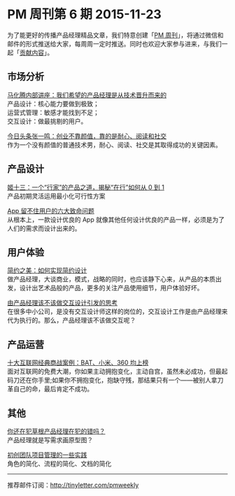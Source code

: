 # PM 周刊第 6 期 2015-11-23

为了能更好的传播产品经理精品文章，我们特意创建「[PM 周刊](http://pmweekly.com/)」，将通过微信和邮件的形式推送给大家，每周周一定时推送。同时也欢迎大家参与进来，与我们一起「[贡献内容](https://github.com/vincent4j/pmweekly.com/issues/new)」。    

## 市场分析 

[马化腾内部讲座：我们希望的产品经理是从技术晋升而来的](http://mp.weixin.qq.com/s?__biz=MzA5NzAzMjIxMw==&mid=400497788&idx=1&sn=f2748cd278fec0f225826021ecf70fff&scene=23&srcid=1123YV3hF93oUKxe3X30pE19#rd)   
产品设计：核心能力要做到极致；   
运营式管理：敏感才能找到不足；   
交互设计：做最挑剔的用户。      

[今日头条张一鸣：创业不靠颜值，靠的是耐心、阅读和社交](http://mp.weixin.qq.com/s?__biz=MzA4NzA5MzA0OQ==&mid=401735229&idx=3&sn=56c601fae478ff062e6f173671eae6e6&scene=23&srcid=1122BQl9TKrFEoFlNMx2mAjM#rd)    
作为一个没有颜值的普通技术男，耐心、阅读、社交是其取得成功的关键因素。         
  
## 产品设计

[姬十三：一个“行家”的产品之道，揭秘“在行”如何从 0 到 1](http://mp.weixin.qq.com/s?__biz=MjM5NDEwMjg2MA==&mid=400686334&idx=1&sn=c671671f5f0fa26047f39103f63e0d62&scene=23&srcid=11165bxEg2gzNTbwOsko8j6B#rd)     
产品初期灵活运用最小化可行性方案     

[App 留不住用户的六大致命问题](http://mp.weixin.qq.com/s?__biz=MzA4NzA5MzA0OQ==&mid=401789995&idx=3&sn=606b2adb758aaa47f2f8aeecee67f0fd&scene=23&srcid=1122cgbTkn9Pqfb4LnQlbIcG#rd)   
从根本上，一款设计优良的 App 就像其他任何设计优良的产品一样，必须是为了人们的需求而设计出来的。  


## 用户体验

[简约之美：如何实现简约设计](http://mp.weixin.qq.com/s?__biz=MjM5OTEwNjI2MA==&mid=400832195&idx=1&sn=2b6d74df080eb317fd0bba7984e4be79&scene=23&srcid=1123doqPf76XGXRaMrIdZQc3#rd)   
做产品经理，大谈商业，模式，战略的同时，也应该静下心来，从产品的本质出发，设计出艺术品般的产品，更多的关注产品使用细节，用户体验好坏。   

[由产品经理该不该做交互设计引发的思考](http://mp.weixin.qq.com/s?__biz=MjM5NTQ5MjIyMA==&mid=401317314&idx=2&sn=37a6c2306488d2fee5208f05a71e83d2&scene=23&srcid=1122Lhg5umaQqUDi77O9mFbZ#rd)   
在很多中小公司，是没有交互设计师这样的岗位的，交互设计工作是由产品经理来代为执行的。那么，产品经理该不该做交互呢？   

## 产品运营

[十大互联网经典商战案例：BAT、小米、360 均上榜](http://mp.weixin.qq.com/s?__biz=MzAwODA2MjAyNA==&mid=400848823&idx=2&sn=cfb2e2c4e3714d22af1f07c6971e1a54&scene=23&srcid=1122IdpyFwXzxuebTOvIbrmV#rd)       
面对互联网的免费大潮，你如果主动拥抱变化，主动自宫，虽然未必成功，但最起码刀还在你手里;如果你不拥抱变化，抱缺守残，那结果只有一个——被别人拿刀革自己的命，最后肯定不成功。


## 其他

[你还在犯草根产品经理在犯的错吗？](http://mp.weixin.qq.com/s?__biz=MjM5OTEwNjI2MA==&mid=400850989&idx=1&sn=10096a23337bd2fb2905cfe032b4c214&scene=23&srcid=1123WVKyE6DfAfNpbMV3D4A2#rd)  
产品经理就是写需求画原型图？    

[初创团队项目管理的一些实践](http://mp.weixin.qq.com/s?__biz=MjM5MzE3MDQ3Mw==&mid=400752616&idx=1&sn=7e6acd84d098ae5d77110cecba581872&scene=23&srcid=1123WoVtneLWKWXgY8phx9Dh#rd)   
角色的简化、流程的简化、文档的简化       

---
推荐邮件订阅：<http://tinyletter.com/pmweekly>  
      
  
 
